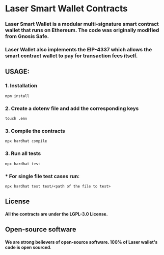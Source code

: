 # Laser Smart Wallet Contracts

### Laser Smart Wallet is a modular multi-signature smart contract wallet that runs on Ethereum. The code was originally modified from Gnosis Safe.

### Laser Wallet also implements the EIP-4337 which allows the smart contract wallet to pay for transaction fees itself. 

## USAGE:
### 1. Installation 

```
npm install
```

### 2. Create a dotenv file and add the corresponding keys
```
touch .env
```

### 3. Compile the contracts
```
npx hardhat compile
```

### 3. Run all tests
```
npx hardhat test
````
### * For single file test cases run:
```
npx hardhat test test/<path of the file to test>
```

## License

#### All the contracts are under the LGPL-3.0 License.

## Open-source software
#### We are strong believers of open-source software. 100% of Laser wallet's code is open sourced.
